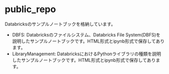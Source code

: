 # public_repo

Databricksのサンプルノートブックを格納しています。

* DBFS: Databricksのファイルシステム、Databricks File System(DBFS)を説明したサンプルノートブックです。HTML形式とipynb形式で保存してあります。
* LibraryManagement: DatabricksにおけるPythonライブラリの種類を説明したサンプルノートブックです。HTML形式とipynb形式で保存してあります。
